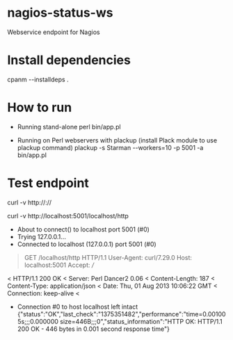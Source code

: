 nagios-status-ws
================

Webservice endpoint for Nagios


Install dependencies
====================
cpanm --installdeps .


How to run
==========

- Running stand-alone
   perl bin/app.pl

- Running on Perl webservers with plackup (install Plack module to use plackup command)
  plackup -s Starman --workers=10 -p 5001 -a bin/app.pl


Test endpoint
=============

curl -v http://<domain>:<port>/<hostname>/<service>


curl -v http://localhost:5001/localhost/http

* About to connect() to localhost port 5001 (#0)
*   Trying 127.0.0.1...
* Connected to localhost (127.0.0.1) port 5001 (#0)
> GET /localhost/http HTTP/1.1
> User-Agent: curl/7.29.0
> Host: localhost:5001
> Accept: */*
>
< HTTP/1.1 200 OK
< Server: Perl Dancer2 0.06
< Content-Length: 187
< Content-Type: application/json
< Date: Thu, 01 Aug 2013 10:06:22 GMT
< Connection: keep-alive
<
* Connection #0 to host localhost left intact
{"status":"OK","last_check":"1375351482","performance":"time=0.001005s;;;0.000000 size=446B;;;0","status_information":"HTTP OK: HTTP/1.1 200 OK - 446 bytes in 0.001 second response time"}
